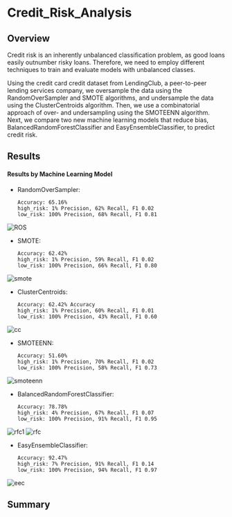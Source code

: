 # Credit_Risk_Analysis

## Overview
Credit risk is an inherently unbalanced classification problem, as good loans easily outnumber risky loans. Therefore, we need to employ different techniques to train and evaluate models with unbalanced classes.
  
Using the credit card credit dataset from LendingClub, a peer-to-peer lending services company, we oversample the data using the RandomOverSampler and SMOTE algorithms, and undersample the data using the ClusterCentroids algorithm. Then, we use a combinatorial approach of over- and undersampling using the SMOTEENN algorithm. Next, we compare two new machine learning models that reduce bias, BalancedRandomForestClassifier and EasyEnsembleClassifier, to predict credit risk. 

## Results

#### Results by Machine Learning Model
  
  - RandomOverSampler: 
  
        Accuracy: 65.16%  
        high_risk: 1% Precision, 62% Recall, F1 0.02
        low_risk: 100% Precision, 68% Recall, F1 0.81
        
![ROS](https://user-images.githubusercontent.com/88443672/148702436-f7999479-c3f7-485c-adb7-cb7b3a975035.png)

  - SMOTE: 
  
        Accuracy: 62.42% 
        high_risk: 1% Precision, 59% Recall, F1 0.02
        low_risk: 100% Precision, 66% Recall, F1 0.80
        
![smote](https://user-images.githubusercontent.com/88443672/148702450-33e73106-3ac3-44ed-a5fb-334a1aaea584.png)

  - ClusterCentroids: 
        
        Accuracy: 62.42% Accuracy
        high_risk: 1% Precision, 60% Recall, F1 0.01
        low_risk: 100% Precision, 43% Recall, F1 0.60
        
![cc](https://user-images.githubusercontent.com/88443672/148702457-9aef8113-79b7-453c-a0a7-ccb6b8dd7dd3.png)

  - SMOTEENN: 
       
        Accuracy: 51.60%
        high_risk: 1% Precision, 70% Recall, F1 0.02
        low_risk: 100% Precision, 58% Recall, F1 0.73
        
 ![smoteenn](https://user-images.githubusercontent.com/88443672/148702422-ca9a4379-2d7d-47a9-9a3e-b8f9e5a680ad.png)
 
  - BalancedRandomForestClassifier: 
        
        Accuracy: 78.78%
        high_risk: 4% Precision, 67% Recall, F1 0.07
        low_risk: 100% Precision, 91% Recall, F1 0.95
        
 ![rfc1](https://user-images.githubusercontent.com/88443672/148701859-78c6d873-a634-4d9a-b803-9039bf9fe0f5.png)
 ![rfc](https://user-images.githubusercontent.com/88443672/148701878-ace53fcb-8f82-4956-9dd3-e8a7413f2d08.png)

  - EasyEnsembleClassifier: 
        
        Accuracy: 92.47%
        high_risk: 7% Precision, 91% Recall, F1 0.14
        low_risk: 100% Precision, 94% Recall, F1 0.97
        
 ![eec](https://user-images.githubusercontent.com/88443672/148701855-78b92631-91b1-4a02-8d2e-8c0be37fb260.png)

  
## Summary
